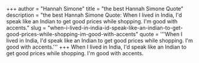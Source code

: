 +++
author = "Hannah Simone"
title = "the best Hannah Simone Quote"
description = "the best Hannah Simone Quote: When I lived in India, I'd speak like an Indian to get good prices while shopping. I'm good with accents."
slug = "when-i-lived-in-india-id-speak-like-an-indian-to-get-good-prices-while-shopping-im-good-with-accents"
quote = '''When I lived in India, I'd speak like an Indian to get good prices while shopping. I'm good with accents.'''
+++
When I lived in India, I'd speak like an Indian to get good prices while shopping. I'm good with accents.
